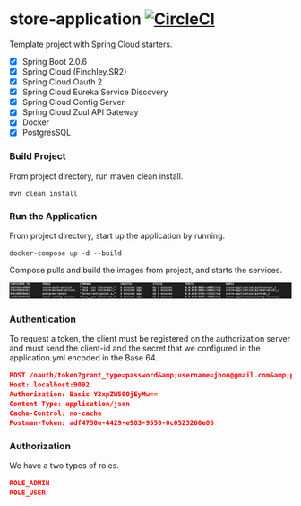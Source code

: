 # store-application [![CircleCI](https://circleci.com/gh/fbourguignon/store-api/tree/master.svg?style=svg)](https://circleci.com/gh/fbourguignon/store-application/tree/master)

Template project with Spring Cloud starters.

- [x] Spring Boot 2.0.6
- [x] Spring Cloud (Finchley.SR2)
- [x] Spring Cloud Oauth 2
- [x] Spring Cloud Eureka Service Discovery
- [x] Spring Cloud Config Server
- [x] Spring Cloud Zuul API Gateway
- [x] Docker
- [x] PostgresSQL

### Build Project 
From project directory, run maven clean install.
```console
mvn clean install
```

### Run the Application

From project directory, start up the application by running.

```console
docker-compose up -d --build
```
Compose pulls and build the images from project, and starts the services.

![picture](img/docker-ps-a.png)

### Authentication
   
To request a token, the client must be registered on the authorization server and must send the client-id and the secret that we configured in the application.yml encoded in the Base 64.

   ```json
   POST /oauth/token?grant_type=password&amp;username=jhon@gmail.com&amp;password=123456 HTTP/1.1
   Host: localhost:9092
   Authorization: Basic Y2xpZW50OjEyMw==
   Content-Type: application/json
   Cache-Control: no-cache
   Postman-Token: adf4750e-4429-e983-9550-0c0523260e86
   ```
   
### Authorization

We have a two types of roles.

```json
ROLE_ADMIN
ROLE_USER   
```

